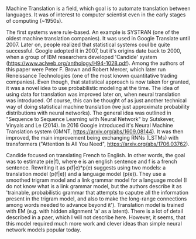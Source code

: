 Machine Translation is a field, which goal is to automate translation between languages. It was of interest to computer scientist even in the early stages of computing (~1950s).

The first systems were rule-based. An example is SYSTRAN (one of the oldest machine translation companies). It was used in Google Translate until 2007. Later on, people realized that statistical systems coul be quite successful. Google adopted it in 2007, but it's origins date back to 2000, when a group of IBM researchers developed 'Candide' system (https://www.aclweb.org/anthology/H94-1028.pdf). Among the authors of this paper were Peter F. Brown and Robert Mercer, which later run Reneissance Technologies (one of the most known quantitative trading companies). Even though, that statistical approach is now taken for granted, it was a novel idea to use probabilistic modeling at the time. The idea of using data for translation was improved later on, when neural translation was introduced. Of course, this can be thought of as just another technical way of doing statistical machine translation (we just approximate probability distributions with neural networks). The general idea was outlined in "Sequence to Sequence Learning with Neural Network" by Sutskever, Vinyals and Le (2014). In 2016 Google introduced it's Neural Machine Translation system (GMNT, https://arxiv.org/abs/1609.08144). It was then improved, the main improvement being exchanging RNNs (LSTMs) with transformers ("Attention Is All You Need", https://arxiv.org/abs/1706.03762).


Candide focused on translating French to English. In other words, the goal was to estimate p(e|f), where e is an english sentence and f is a french sentence. Rewriting it as p(f|e)*p(e) suggests using two models: a translation model (p(f|e)) and a language model (p(e)). They use a smoothed trigram model and a link grammar model for a language model (I do not know what is a link grammar model, but the authors describe it as 'trainable, probabilistic grammar that attempts to caputre all the information present in the trigram model, and also to make the long-range connections among words needed to advance beyond it'). Translation model is trained with EM (e.g. with hidden alignment 'a' as a latent). There is a lot of detail described in a paer, which I will not describe here. However, it seems, that this model required much more work and clever ideas than simple neural network models popular today.


